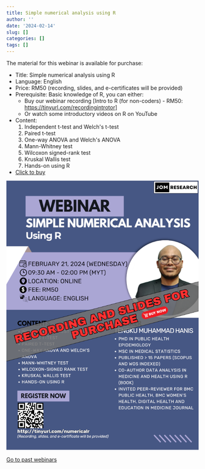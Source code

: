 ```yaml
---
title: Simple numerical analysis using R
author: ''
date: '2024-02-14'
slug: []
categories: []
tags: []
---
```


The material for this webinar is available for purchase:

- Title: Simple numerical analysis using R
- Language: English
- Price: RM50 (recording, slides, and e-certificates will be provided)
- Prerequisite: Basic knowledge of R, you can either:
    - Buy our webinar recording [Intro to R (for non-coders) -  RM50: https://tinyurl.com/recordingintrotor]
    - Or watch some introductory videos on R on YouTube
- Content: 
    1. Independent t-test and Welch's t-test
    2. Paired t-test
    3. One-way ANOVA and Welch's ANOVA
    4. Mann-Whitney test
    5. Wilcoxon signed-rank test
    6. Kruskal Wallis test
    7. Hands-on using R
- [Click to buy](https://forms.gle/ML5XPzE3dq4KRkCA8)

![](images/SNA_R_35percent.png)

[Go to past webinars](https://jomresearch.netlify.app/webinars/#past-webinars)